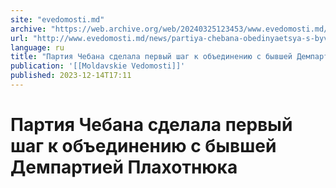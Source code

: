 ```yaml
---
site: "evedomosti.md"
archive: "https://web.archive.org/web/20240325123453/www.evedomosti.md/news/partiya-chebana-obedinyaetsya-s-byvshej-dempartiej-plahotnyu"
url: "http://www.evedomosti.md/news/partiya-chebana-obedinyaetsya-s-byvshej-dempartiej-plahotnyu"
language: ru
title: "Партия Чебана сделала первый шаг к объединению с бывшей Демпартией Плахотнюка"
publication: '[[Moldavskie Vedomosti]]'
published: 2023-12-14T17:11
---
```


# Партия Чебана сделала первый шаг к объединению с бывшей Демпартией Плахотнюка

